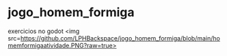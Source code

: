 # jogo_homem_formiga
exercicios no godot
<img src=https://github.com/LPHBackspace/jogo_homem_formiga/blob/main/homemformigaatividade.PNG?raw=true>

